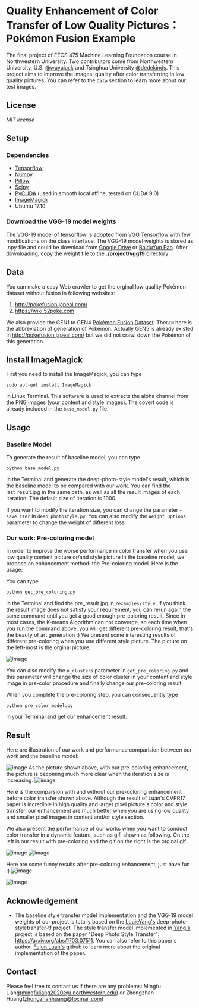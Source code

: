 # Quality Enhancement of Color Transfer of Low Quality Pictures：Pokémon Fusion Example

The final project of EECS 475 Machine Learning Foundation course in Northwestern University. Two contributors come from Northwestern University, U.S. [@wuyujack](https://github.com/wuyujack) and Tsinghua University
[@dedekinds](https://github.com/dedekinds). This project aims to improve the images' quality after color transferring in low quality pictures. You can refer to the `Data` section to learn more about our test images.

## License
*MIT license*

## Setup
### Dependencies
* [Tensorflow](https://www.tensorflow.org/)
* [Numpy](www.numpy.org/)
* [Pillow](https://pypi.python.org/pypi/Pillow/)
* [Scipy](https://www.scipy.org/)
* [PyCUDA](https://pypi.python.org/pypi/pycuda) (used in smooth local affine, tested on CUDA 9.0)
* [ImageMagick](http://www.imagemagick.org/script/index.php)
* Ubuntu 17.10
### Download the VGG-19 model weights
The VGG-19 model of tensorflow is adopted from [VGG Tensorflow](https://github.com/machrisaa/tensorflow-vgg) with few modifications on the class interface. The VGG-19 model weights is stored as .npy file and could be download from [Google Drive](https://drive.google.com/file/d/0BxvKyd83BJjYY01PYi1XQjB5R0E/view?usp=sharing) or [BaiduYun Pan](https://pan.baidu.com/s/1o9weflK). After downloading, copy the weight file to the **./project/vgg19** directory


## Data
You can make a easy Web crawler to get the orginal low quality Pokémon dataset without fusion in following websites: 
1. http://pokefusion.japeal.com/
2. https://wiki.52poke.com

We also provide the GEN1 to GEN4 [Pokémon Fusion Dataset](https://pan.baidu.com/s/16MHDxSUzexAKax46zhb0GQ). The`GEN` here is the abbreviation of generation of Pokémon. Actually GEN5 is already existed in http://pokefusion.japeal.com/ but we did not crawl down the Pokémon of this generation.

## Install ImageMagick
First you need to install the ImageMagick, you can type 
```
sudo apt-get install ImageMagick
```
in Linux Terminal. This software is used to extracts the alpha channel from the PNG images (your content and style images). The covert code is already included in the `base_model.py` file.

## Usage
### Baseline Model 
To generate the result of baseline model, you can type
```
python base_model.py
```

in the Terminal and generate the deep-photo-style model's result, which is the baseline model to be compared with our work. You can find the last_result.jpg in the same path, as well as all the result images of each iteration. The default size of iteration is 1000.


If you want to modify the iteration size, you can change the parameter `—save_iter` in `deep_photostyle.py`. You can also modify the `Weight Options` parameter to change the weight of different loss.

### Our work: Pre-coloring model
In order to improve the worse performance in color transfer when you use low quality content picture or/and style picture in the baseline model, we propose an enhancement method: the Pre-coloring model. Here is the usage:

You can type 
```
python get_pre_coloring.py
```
in the Terminal and find the pre_result.jpg in `/examples/style`. If you think the result image does not satisfy your requirement, you can rerun again the same command until you get a good enough pre-coloring result. Since in most cases, the K-means Algorithm can not converge, so each time when you run the command above, you will get different pre-coloring result, that's the beauty of art generation :) We present some interesting results of different pre-coloring when you use different style picture. The picture on the left-most is the orginal picture.

![image](https://github.com/dedekinds/havefun/blob/master/image/yrs.jpg)

You can also modify the `n_clusters` parameter in `get_pre_coloring.py` and this parameter will change the size of color cluster in your content and style image in pre-color procedure and finally change our pre-coloring result.

When you complete the pre-coloring step, you can consequently type 
```
python pre_color_model.py
```
in your Terminal and get our enhancement result.


## Result
Here are illustration of our work and performance comparision between our work and the baseline model:

![image](https://github.com/dedekinds/havefun/blob/master/image/tkl.png)
As the picture shown above, with our pre-coloring enhancement, the picture is becoming much more clear when the iteration size is increasing. 
![image](https://github.com/dedekinds/havefun/blob/master/image/db.png)

Here is the comparsion with and without our pre-coloring enhancement before color transfer shown above. Although the result of Luan's CVPR17 paper is incredible in high quality and larger pixel picture's color and style transfer, our enhancement are much better when you are using low quality and smaller pixel images in content and/or style section.

We also present the performance of our works when you want to conduct color transfer in a dynamic feature, such as gif, shown as following. On the left is our result with pre-coloring and the gif on the right is the orginal gif.

![image](https://github.com/dedekinds/havefun/blob/master/image/lymgif.gif)
![image](https://github.com/dedekinds/havefun/blob/master/image/rapidash.gif)

Here are some funny results after pre-coloring enhancement, just have fun :)
![image](https://github.com/dedekinds/havefun/blob/master/image/yb.png)

![image](https://github.com/dedekinds/havefun/blob/master/image/tkllogo.png)
## Acknowledgement

* The baseline style transfer model implementation and the VGG-19 model weights of our project is totally based on the [LouieYang's](https://github.com/LouieYang/deep-photo-styletransfer-tf) deep-photo-styletransfer-tf project. The style transfer 
model implemented in [Yang's](https://github.com/LouieYang/deep-photo-styletransfer-tf) project is based on the paper "Deep Photo Style Transfer": https://arxiv.org/abs/1703.07511. You can also refer to this paper's author, [Fujun Luan's](https://github.com/luanfujun/deep-photo-styletransfer) github to learn more about the original implementation of the paper.


## Contact 
Please feel free to contact us if there are any problems: Mingfu Liang(mingfuliang2020@u.northwestern.edu) or Zhongzhan Huang(zhongzhanhuang@foxmail.com)
